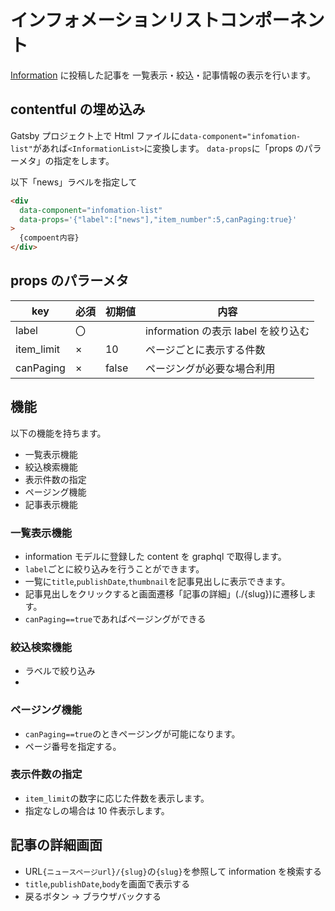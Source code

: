# インフォメーションリストコンポーネント

[Information](../../Contentful/ContentModel/model.md) に投稿した記事を
一覧表示・絞込・記事情報の表示を行います。

## contentful の埋め込み

Gatsby プロジェクト上で Html ファイルに`data-component="infomation-list"`があれば`<InformationList>`に変換します。
`data-props`に「props のパラーメタ」の指定をします。

以下「news」ラベルを指定して

```html
<div
  data-component="infomation-list"
  data-props='{"label":["news"],"item_number":5,canPaging:true}'
>
  {compoent内容}
</div>
```

## props のパラーメタ

| key | 必須 |初期値 | 内容 |
| --- | --|------ | ---- |
|label|〇||information の表示 label を絞り込む|
|item_limit|×|10|ページごとに表示する件数|
|canPaging|×|false|ページングが必要な場合利用|

## 機能

以下の機能を持ちます。

- 一覧表示機能
- 絞込検索機能
- 表示件数の指定
- ページング機能
- 記事表示機能

### 一覧表示機能

- information モデルに登録した content を graphql で取得します。
- `label`ごとに絞り込みを行うことができます。
- 一覧に`title`,`publishDate`,`thumbnail`を記事見出しに表示できます。
- 記事見出しをクリックすると画面遷移「記事の詳細」(./{slug})に遷移します。
- `canPaging==true`であればページングができる

### 絞込検索機能

- ラベルで絞り込み
- 
### ページング機能

- `canPaging==true`のときページングが可能になります。
- ページ番号を指定する。

### 表示件数の指定

- `item_limit`の数字に応じた件数を表示します。
- 指定なしの場合は 10 件表示します。

## 記事の詳細画面

- URL`{ニュースページurl}/{slug}`の`{slug}`を参照して information を検索する
- `title`,`publishDate`,`body`を画面で表示する
- 戻るボタン → ブラウザバックする
